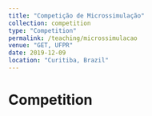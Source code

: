 ```yaml
---
title: "Competição de Microssimulação"
collection: competition
type: "Competition"
permalink: /teaching/microssimulacao
venue: "GET, UFPR"
date: 2019-12-09
location: "Curitiba, Brazil"
---
```


Competition
======

